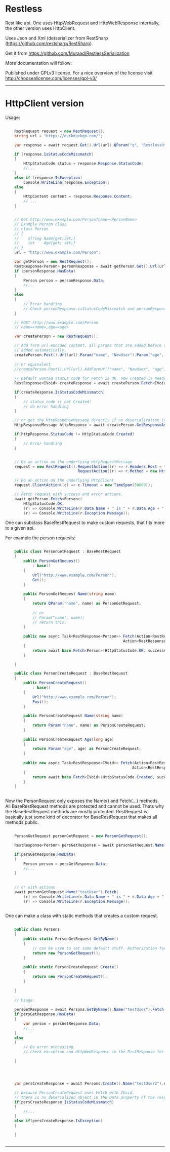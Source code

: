 Restless
========

Rest like api.
One uses HttpWebRequest and HttpWebResponse internally, the other version uses HttpClient.


Uses Json and Xml (de)serializer from RestSharp (https://github.com/restsharp/RestSharp).

Get it from https://github.com/Muraad/RestlessSerialization

More documentation will follow:

Published under GPLv3 license. 
For a nice overview of the license visit 
http://choosealicense.com/licenses/gpl-v3/

----------------------------------------------------

HttpClient version 
=======

Usage:

```c#

    RestRequest request = new RestRequest();
    string url = "https://duckduckgo.com/";

    var response = await request.Get().Url(url).QParam("q", "RestlessHttpClient").Fetch<IVoid>();

    if (response.IsStatusCodeMissmatch)
    {
        HttpStatusCode status = response.Response.StatusCode;
        //...
    }
    else if (response.IsException)
        Console.WriteLine(response.Exception);
    else
    {
        HttpContent content = response.Response.Content;
        // ...
    }


    // Get http://www.example.com/Person?name=<PersonName> 
    // Example Person class 
    // class Person
    // {
    //    string Name{get;set;}
    //    int    Age{get; set;}
    // }
    url = "http://www.example.com/Person";

    var getPerson = new RestRequest();
    RestResponse<Person> personResponse = await getPerson.Get().Url(url).QParam("name", "TestUser").Fetch<Person>();
    if (personResponse.HasData)
    {
        Person person = personResponse.Data;
        //...
    }
    else
    {
        // Error handling
        // Check personResponse.isStatusCodeMissmatch and personResponse.isException
    }

    // POST http://www.example.com/Person
    // name=<name>,age=<age>

    var createPerson = new RestRequest();

    // Add form url encoded content, all params that are added before the AddFormUrl call will be
    // added automatically. 
    createPerson.Post().Url(url).Param("name", "NewUser").Param("age", 99).AddFormUrl();  
    
    // or equivalent
    //createPerson.Post().Url(url).AddFormUrl("name", "NewUser", "age", 99.ToString());        
    
    // Default wanted status code for Fetch is OK, now Created is needed to indicate success.
    RestResponse<IVoid> createResponse = await createPerson.Fetch<IVoid>(HttpStatusCode.Created);

    if(createResponse.IsStatusCodeMissmatch)
    {
        // status code is not Created!
        // do error handling
    }

    // or get the HttpResponseMessage directly if no deserialization is needed.
    HttpResponseMessage httpResponse = await createPerson.GetResponseAsync();

    if(httpResponse.StatusCode != HttpStatusCode.Created)
    {
        // Error handling
    }


    // Do an action on the underlying HttpRequestMessage
    request = new RestRequest().RequestAction((r) => r.Headers.Host = "http://www.test.com").
                                RequestAction((r) => r.Method = new HttpMethod("GET"));

    // Do an action on the underlying HttpClient
    request.ClientAction((c) => c.Timeout = new TimeSpan(50000));

    // Fetch request with success and error actions.
    await getPerson.Fetch<Person>(
        HttpStatusCode.OK, 
        (r) => Console.WriteLine(r.Data.Name + " is " + r.Data.Age + " years old."), 
        (r) => Console.WriteLine(r.Exception.Message));

```


One can subclass BaseRestRequest to make custom requests, that fits more to a given api.

For example the person requests:

```c#

    public class PersonGetRequest : BaseRestRequest
    {
        public PersonGetRequest() 
            : base()
        {
            Url("http://www.example.com/Person");
            Get();
        }
    
        public PersonGetRequest Name(string name)
        {
            return QParam("name", name) as PersonGetRequest;
        
            // or
            // Param("name", name);
            // return this;
        }
    
        public new async Task<RestResponse<Person>> Fetch(Action<RestResponse<Person>> successAction = null,
                                                    Action<RestResponse<Person>> errorAction = null)
        {
            return await base.Fetch<Person>(HttpStatusCode.OK, successAction, errorAction);
        }

    }

    public class PersonCreateRequest : BaseRestRequest
    {
        public PersonCreateRequest() 
            : base()
        {
            Url("http://www.example.com/Person");
            Post();
        }
    
        public PersonCreateRequest Name(string name)
        {
            return Param("name", name) as PersonCreateRequest;
        }
    
        public PersonCreateRequest Age(long age)
        {
            return Param("age", age) as PersonCreateRequest;
        }
    
        public new async Task<RestResponse<IVoid>> Fetch(Action<RestResponse<IVoid>> successAction = null,
                                                        Action<RestResponse<IVoid>> errorAction = null)
        {
            return await base.Fetch<IVoid>(HttpStatusCode.Created, successAction, errorAction);
        }    
    }
    
```


Now the PersonRequest only exposes the Name() and Fetch(...) methods. 
All BaseRestRequest methods are protected and cannot be used.
Thats why the BaseRestRequest methods are mostly protected.
RestRequest is basically just some kind of decorator for BaseRestRequest that makes all methods public.

```c#

    PersonGetRequest personGetRequest = new PersonGetRequest();

    RestResponse<Person> persGetResponse = await personGetRequest.Name("testUser").Fetch();

    if(persGetResponse.HasData)
    {
        Person person = persGetResponse.Data;
        //...
    }
    
    
    // or with actions
    await personGetRequest.Name("testUser").Fetch(
        (r) => Console.WriteLine(r.Data.Name + " is " + r.Data.Age + " years old."),
        (r) => Console.WriteLine(r.Exception.Message));
 
```


One can make a class with static methods that creates a custom request.

```c#

    public class Persons
    {
        public static PersonGetRequest GetByName()
        {
            // can be used to set some default stuff. Authorization for example.
            return new PersonGetRequest();
        }
    
        public static PersonCreateRequest Create()
        {
            return new PersonCreateRequest();
        }
    
    }
        
    // Usage:
    
    persGetResponse = await Persons.GetByName().Name("testUser").Fetch();
    if(persGetResponse.HasData)
    {
        var person = persGetResponse.Data;
        //...
    }
    else
    {
        // Do error processing. 
        // Check exception and HttpWebResponse in the RestResponse for example..

    }




    var persCreateResponse = await Persons.Create().Name("testUser2").Age(42).Fetch();

    // because PersonCreateRequest uses Fetch with IVoid,
    // there is no deserialized object in the Data property of the response.
    if(persCreateResponse.IsStatusCodeMissmatch)
    {
        //...
    }
    else if(persCreateResponse.IsException)
    {

    }
    

```

-----------------------------------------------------


    

